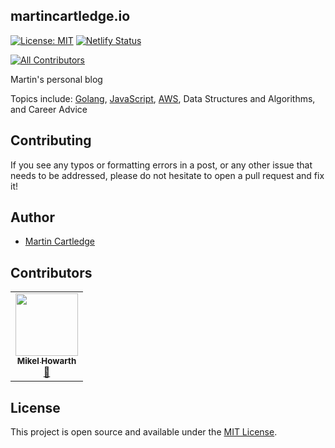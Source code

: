 ## martincartledge.io

[![License: MIT](https://img.shields.io/badge/License-MIT-blue.svg)](https://opensource.org/licenses/MIT)
[![Netlify Status](https://api.netlify.com/api/v1/badges/9730c6b1-b1d9-42b3-b66d-de6677bfdf62/deploy-status)](https://app.netlify.com/sites/martinportfolio/deploys)

<!-- ALL-CONTRIBUTORS-BADGE:START - Do not remove or modify this section -->

[![All Contributors](https://img.shields.io/badge/all_contributors-1-orange.svg?style=flat-square)](#contributors-)

<!-- ALL-CONTRIBUTORS-BADGE:END -->

Martin's personal blog

Topics include: [Golang](https://golang.org/), [JavaScript](https://www.javascript.com/), [AWS](https://aws.amazon.com/), Data Structures and Algorithms, and Career Advice

## Contributing

If you see any typos or formatting errors in a post, or any other issue that needs to be addressed, please do not hesitate to open a pull request and fix it!

## Author

- [Martin Cartledge](https://www.martincartledge.io/)

## Contributors

<!-- ALL-CONTRIBUTORS-LIST:START - Do not remove or modify this section -->
<!-- prettier-ignore-start -->
<!-- markdownlint-disable -->
<table>
  <tr>
    <td align="center"><a href="http://mikel.tech"><img src="https://avatars1.githubusercontent.com/u/13723156?v=4?s=100" width="100px;" alt=""/><br /><sub><b>Mikel Howarth</b></sub></a><br /><a href="#tool-mikelbrierly" title="Tools">🔧</a></td>
  </tr>
</table>

<!-- markdownlint-enable -->
<!-- prettier-ignore-end -->

<!-- ALL-CONTRIBUTORS-LIST:END -->

## License

This project is open source and available under the [MIT License](LICENSE).
